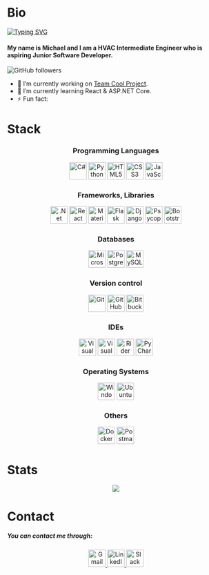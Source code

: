 # Bio
[![Typing SVG](https://readme-typing-svg.herokuapp.com?font=Roboto&color=069F2A&size=16&height=21&lines=Welcome+stranger!+%F0%9F%91%8B)](https://git.io/typing-svg)
#### My name is Michael and I am a HVAC Intermediate Engineer who is aspiring Junior Software Developer.

![GitHub followers](https://img.shields.io/github/followers/MichaelPGudz?style=social)

- 🔭 I’m currently working on [Team Cool Project](https://github.com/MichaelPGudz/TeamCool).
- 🌱 I’m currently learning React & ASP\.NET Core.
- ⚡ Fun fact: 

# Stack
<h3 align="center">Programming Languages</h3>
<p align="center">
    <img height="40" height="40" alt="C#" src="https://img.shields.io/badge/c%23-%23239120.svg?style=for-the-badge&logo=c-sharp&logoColor=white"/>
   <img height="40" alt="Python" src="https://img.shields.io/badge/python-%2314354C.svg?style=for-the-badge&logo=python&logoColor=white"/>
   <img height="40" alt="HTML5" src="https://img.shields.io/badge/html5-%23E34F26.svg?style=for-the-badge&logo=html5&logoColor=white"/>
    <img height="40" alt="CSS3" src="https://img.shields.io/badge/css3-%231572B6.svg?style=for-the-badge&logo=css3&logoColor=white"/>
    <img height="40" alt="JavaScript" src="https://img.shields.io/badge/javascript-%23323330.svg?style=for-the-badge&logo=javascript&logoColor=%23F7DF1E"/>
</p>

<h3 align="center">Frameworks, Libraries</h3>
<p align="center">
    <img height="40" alt=".Net" src="https://img.shields.io/badge/.NET-5C2D91?style=for-the-badge&logo=.net&logoColor=white"/>
    <img height="40" alt="React" src="https://img.shields.io/badge/react-%2320232a.svg?style=for-the-badge&logo=react&logoColor=%2361DAFB"/>
    <img height="40" alt="Material UI" src="https://img.shields.io/badge/materialui-%230081CB.svg?style=for-the-badge&logo=material-ui&logoColor=white">
   <img height="40" alt="Flask" src="https://img.shields.io/badge/flask-%23000.svg?style=for-the-badge&logo=flask&logoColor=white"/>
    <img height="40" alt="Django" src="https://img.shields.io/badge/django-%23092E20.svg?style=for-the-badge&logo=django&logoColor=white">
    <img height="40" alt="Psycopg" src="https://img.shields.io/static/v1?style=for-the-badge&color=gray&label=&message=psycopg&logo=psycopg&logoColor=white" />
    <img height="40" alt="Bootstrap" src="https://img.shields.io/badge/bootstrap-%23563D7C.svg?style=for-the-badge&logo=bootstrap&logoColor=white"/>
</p>

<h3 align="center">Databases</h3>
<p align="center">
    <img height="40" alt="Microsoft SQL Server" src="https://img.shields.io/badge/Microsoft%20SQL%20Server-CC2927?style=for-the-badge&logo=microsoft%20sql%20server&logoColor=white">
    <img height="40" alt="Postgres" src ="https://img.shields.io/badge/postgres-%23316192.svg?style=for-the-badge&logo=postgresql&logoColor=white"/>
    <img height="40" alt="MySQL" src="https://img.shields.io/badge/mysql-%2300f.svg?style=for-the-badge&logo=mysql&logoColor=white">

<h3 align="center">Version control</h3>
<p align="center">
    <img height="40" alt="Git" src="https://img.shields.io/badge/git-%23F05033.svg?style=for-the-badge&logo=git&logoColor=white"/>
    <img height="40" alt="GitHub" src="https://img.shields.io/badge/github-%23121011.svg?style=for-the-badge&logo=github&logoColor=white"/>
    <img height="40" alt="Bitbucket" src="https://img.shields.io/badge/bitbucket-%230047B3.svg?style=for-the-badge&logo=bitbucket&logoColor=white">
</p>

<h3 align="center">IDEs</h3>
<p align="center">
    <img height="40" alt="Visual Studio" src="https://img.shields.io/badge/VisualStudio-5C2D91.svg?style=for-the-badge&logo=visual-studio&logoColor=white"/>
    <img height="40" alt="Visual Studio Code" src="https://img.shields.io/badge/VisualStudioCode-0078d7.svg?style=for-the-badge&logo=visual-studio-code&logoColor=white"/>
    <img height="40" alt="Rider" src="https://img.shields.io/badge/Rider-000000.svg?style=for-the-badge&logo=Rider&logoColor=white&color=black&labelColor=crimson">
   <img height="40" alt="PyCharm" src="https://img.shields.io/badge/pycharm-143?style=for-the-badge&logo=pycharm&logoColor=black&color=black&labelColor=green"/>
</p>

<h3 align="center">Operating Systems</h3>
<p align="center">
    <img height="40" alt="Windows" src="https://img.shields.io/badge/Windows-0078D6?style=for-the-badge&logo=windows&logoColor=white"/>
    <img height="40" alt="Ubuntu" src="https://img.shields.io/badge/Ubuntu-E95420?style=for-the-badge&logo=ubuntu&logoColor=white"/>
</p>

<h3 align="center">Others</h3>
<p align="center">
    <img height="40" alt="Docker" src="https://img.shields.io/badge/docker-%230db7ed.svg?style=for-the-badge&logo=docker&logoColor=white"/>
    <img height="40" alt="Postman" src="https://img.shields.io/badge/Postman-FF6C37?style=for-the-badge&logo=postman&logoColor=red"/>
</p>

# Stats
<p align="center">
<img src="https://github-readme-stats.vercel.app/api?username=michaelpgudz&&show_icons=true&title_color=ff850a&icon_color=f58522&text_color=c9fdff&bg_color=2150ad">
</p>

# Contact
##### You can contact me through:
<p align="center">
    <a href="mailto:michaelp.gudz@gmail.com?subject=MichaelPGudz%20Github%20Repository&body=Hi Michael,%0D%0AI saw your Repository">
    <img height="40" alt="Gmail" src="https://img.shields.io/badge/Gmail-D14836?style=for-the-badge&logo=gmail&logoColor=white">
    </a>
    <a href="https://www.linkedin.com/in/michael-gudz-3904b9175/">
        <img height="40" alt="LinkedIn" src="https://img.shields.io/badge/linkedin-%230077B5.svg?style=for-the-badge&logo=linkedin&logoColor=white"/>
    </a>
    <a href="https://app.slack.com/messages/D015S3S1M1A">
        <img height="40" alt="Slack" src="https://img.shields.io/badge/Slack-4A154B?style=for-the-badge&logo=slack&logoColor=white"/>
    </a> 
</p>

